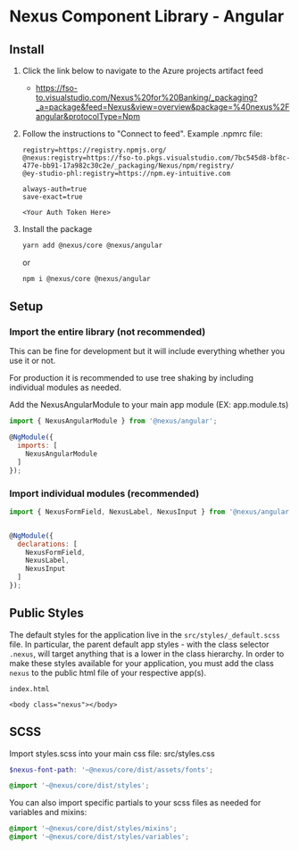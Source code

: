 # Nexus Component Library - Angular

## Install

1. Click the link below to navigate to the Azure projects artifact feed
    * https://fso-to.visualstudio.com/Nexus%20for%20Banking/_packaging?_a=package&feed=Nexus&view=overview&package=%40nexus%2Fangular&protocolType=Npm
2. Follow the instructions to "Connect to feed". Example .npmrc file:
    ```
    registry=https://registry.npmjs.org/
    @nexus:registry=https://fso-to.pkgs.visualstudio.com/7bc545d8-bf8c-477e-bb91-17a982c30c2e/_packaging/Nexus/npm/registry/
    @ey-studio-phl:registry=https://npm.ey-intuitive.com

    always-auth=true
    save-exact=true

    <Your Auth Token Here>
    ```
3. Install the package

    ```bash
    yarn add @nexus/core @nexus/angular
    ```

    or

    ```bash
    npm i @nexus/core @nexus/angular
    ```

## Setup

### Import the entire library (not recommended)

This can be fine for development but it will include everything whether you use it or not.

For production it is recommended to use tree shaking by including individual modules as needed.

Add the NexusAngularModule to your main app module (EX: app.module.ts)

```javascript
import { NexusAngularModule } from '@nexus/angular';

@NgModule({
  imports: [
    NexusAngularModule
  ]
});
```

### Import individual modules (recommended)

```javascript
import { NexusFormField, NexusLabel, NexusInput } from '@nexus/angular';


@NgModule({
  declarations: [
    NexusFormField,
    NexusLabel,
    NexusInput
  ]
});
```
## Public Styles

The default styles for the application live in the `src/styles/_default.scss` file. In particular, the parent default app styles - with the class selector `.nexus`, will target anything that is a lower in the class hierarchy. In order to make these styles available for your application, you must add the class `nexus` to the public html file of your respective app(s).

`index.html`
```
<body class="nexus"></body>
``` 




## SCSS

Import styles.scss into your main css file: src/styles.css


```scss
$nexus-font-path: '~@nexus/core/dist/assets/fonts';

@import '~@nexus/core/dist/styles';

```

You can also import specific partials to your scss files as needed for variables and mixins:

```scss
@import '~@nexus/core/dist/styles/mixins';
@import '~@nexus/core/dist/styles/variables';
```
